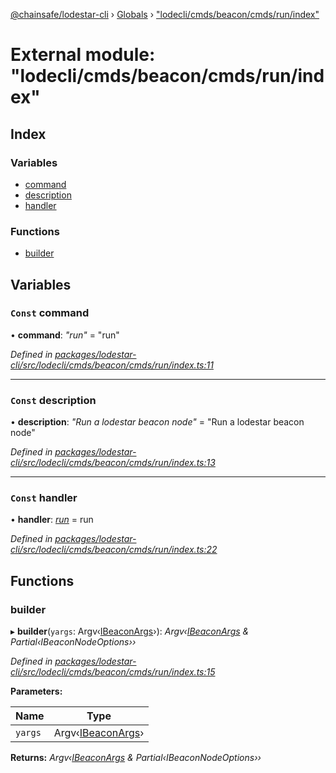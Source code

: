 [@chainsafe/lodestar-cli](../README.md) › [Globals](../globals.md) › ["lodecli/cmds/beacon/cmds/run/index"](_lodecli_cmds_beacon_cmds_run_index_.md)

# External module: "lodecli/cmds/beacon/cmds/run/index"

## Index

### Variables

* [command](_lodecli_cmds_beacon_cmds_run_index_.md#const-command)
* [description](_lodecli_cmds_beacon_cmds_run_index_.md#const-description)
* [handler](_lodecli_cmds_beacon_cmds_run_index_.md#const-handler)

### Functions

* [builder](_lodecli_cmds_beacon_cmds_run_index_.md#builder)

## Variables

### `Const` command

• **command**: *"run"* = "run"

*Defined in [packages/lodestar-cli/src/lodecli/cmds/beacon/cmds/run/index.ts:11](https://github.com/ChainSafe/lodestar/blob/2c3cae978/packages/lodestar-cli/src/lodecli/cmds/beacon/cmds/run/index.ts#L11)*

___

### `Const` description

• **description**: *"Run a lodestar beacon node"* = "Run a lodestar beacon node"

*Defined in [packages/lodestar-cli/src/lodecli/cmds/beacon/cmds/run/index.ts:13](https://github.com/ChainSafe/lodestar/blob/2c3cae978/packages/lodestar-cli/src/lodecli/cmds/beacon/cmds/run/index.ts#L13)*

___

### `Const` handler

• **handler**: *[run](_lodecli_cmds_beacon_cmds_run_run_.md#run)* = run

*Defined in [packages/lodestar-cli/src/lodecli/cmds/beacon/cmds/run/index.ts:22](https://github.com/ChainSafe/lodestar/blob/2c3cae978/packages/lodestar-cli/src/lodecli/cmds/beacon/cmds/run/index.ts#L22)*

## Functions

###  builder

▸ **builder**(`yargs`: Argv‹[IBeaconArgs](../interfaces/_lodecli_cmds_beacon_options_index_.ibeaconargs.md)›): *Argv‹[IBeaconArgs](../interfaces/_lodecli_cmds_beacon_options_index_.ibeaconargs.md) & Partial‹IBeaconNodeOptions››*

*Defined in [packages/lodestar-cli/src/lodecli/cmds/beacon/cmds/run/index.ts:15](https://github.com/ChainSafe/lodestar/blob/2c3cae978/packages/lodestar-cli/src/lodecli/cmds/beacon/cmds/run/index.ts#L15)*

**Parameters:**

Name | Type |
------ | ------ |
`yargs` | Argv‹[IBeaconArgs](../interfaces/_lodecli_cmds_beacon_options_index_.ibeaconargs.md)› |

**Returns:** *Argv‹[IBeaconArgs](../interfaces/_lodecli_cmds_beacon_options_index_.ibeaconargs.md) & Partial‹IBeaconNodeOptions››*
